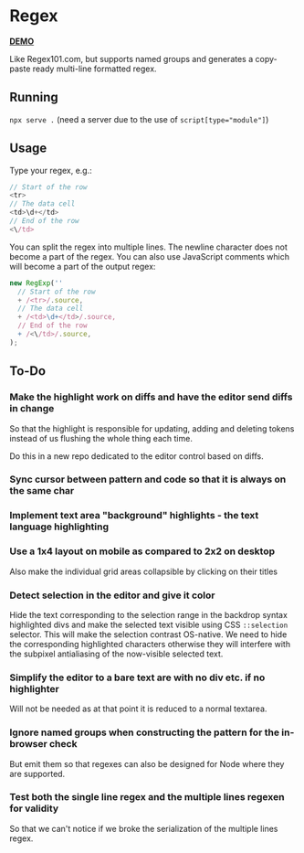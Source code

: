 # Regex

[**DEMO**](https://tomashubelbauer.github.io/regex)

Like Regex101.com, but supports named groups and generates a copy-paste ready
multi-line formatted regex.

## Running

`npx serve .` (need a server due to the use of `script[type="module"]`)

## Usage

Type your regex, e.g.:

```javascript
// Start of the row
<tr>
// The data cell
<td>\d+</td>
// End of the row
<\/td>
```

You can split the regex into multiple lines. The newline character does not
become a part of the regex. You can also use JavaScript comments which will
become a part of the output regex:

```javascript
new RegExp(''
  // Start of the row
  + /<tr>/.source,
  // The data cell
  + /<td>\d+</td>/.source,
  // End of the row
  + /<\/td>/.source,
);
```

## To-Do

### Make the highlight work on diffs and have the editor send diffs in change

So that the highlight is responsible for updating, adding and deleting tokens
instead of us flushing the whole thing each time.

Do this in a new repo dedicated to the editor control based on diffs.

### Sync cursor between pattern and code so that it is always on the same char

### Implement text area "background" highlights - the text language highlighting

### Use a 1x4 layout on mobile as compared to 2x2 on desktop

Also make the individual grid areas collapsible by clicking
on their titles

### Detect selection in the editor and give it color

Hide the text corresponding to the selection range in the
backdrop syntax highlighted divs and make the selected text
visible using CSS `::selection` selector. This will make the
selection contrast OS-native. We need to hide the corresponding
highlighted characters otherwise they will interfere with the
subpixel antialiasing of the now-visible selected text.

### Simplify the editor to a bare text are with no div etc. if no highlighter

Will not be needed as at that point it is reduced to a normal textarea.

### Ignore named groups when constructing the pattern for the in-browser check

But emit them so that regexes can also be designed for Node where they are
supported.

### Test both the single line regex and the multiple lines regexen for validity

So that we can't notice if we broke the serialization of the multiple lines
regex.
